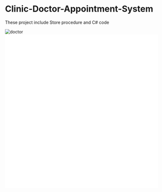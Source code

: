 # Clinic-Doctor-Appointment-System

These project include Store procedure and C# code

![doctor](https://github.com/user-attachments/assets/145eedc8-7b15-4b25-a59a-1ccf5eb7f1a9)
<svg xmlns="http://www.w3.org/2000/svg" xmlns:xlink="http://www.w3.org/1999/xlink" width="430pt" height="433pt" viewBox="0.00 0.00 430.05 433.40">
<g id="graph0" class="graph" transform="scale(1 1) rotate(0) translate(4 429.4)">
<polygon fill="white" stroke="none" points="-4,4 -4,-429.4 426.05,-429.4 426.05,4 -4,4"/>
<!-- Doctor -->
<g id="node1" class="node">
<polygon fill="lightgray" stroke="black" points="0,-324.9 0,-424.9 142.48,-424.9 142.48,-324.9 0,-324.9"/>
<!-- <text text-anchor="middle" x="71.24" y="-408.3" font-family="Times,serif" font-size="14.00">Doctor</text>
<polyline fill="none" stroke="black" points="0,-400.1 142.48,-400.1"/>
<text text-anchor="start" x="8" y="-383.5" font-family="Times,serif" font-size="14.00">+Id: int</text>
<text text-anchor="start" x="8" y="-366.7" font-family="Times,serif" font-size="14.00">+Name: string</text>
<text text-anchor="start" x="8" y="-349.9" font-family="Times,serif" font-size="14.00">+Specialization: string</text>
<text text-anchor="start" x="8" y="-333.1" font-family="Times,serif" font-size="14.00">+Phone: string</text> -->
</g>
<!-- Appointment -->
<!-- <g id="node3" class="node">
<polygon fill="lightgray" stroke="black" points="87.28,-154.3 87.28,-271.1 193.2,-271.1 193.2,-154.3 87.28,-154.3"/>
<text text-anchor="middle" x="140.24" y="-254.5" font-family="Times,serif" font-size="14.00">Appointment</text>
<polyline fill="none" stroke="black" points="87.28,-246.3 193.2,-246.3"/>
<text text-anchor="start" x="95.28" y="-229.7" font-family="Times,serif" font-size="14.00">+Id: int</text>
<text text-anchor="start" x="95.28" y="-212.9" font-family="Times,serif" font-size="14.00">+DoctorId: int</text>
<text text-anchor="start" x="95.28" y="-196.1" font-family="Times,serif" font-size="14.00">+PatientId: int</text>
<text text-anchor="start" x="95.28" y="-179.3" font-family="Times,serif" font-size="14.00">+Date: datetime</text>
<text text-anchor="start" x="95.28" y="-162.5" font-family="Times,serif" font-size="14.00">+Status: string</text>
</g> -->
<!-- Doctor&#45;&gt;Appointment -->
<!-- <g id="edge1" class="edge">
<path fill="none" stroke="black" d="M92.5,-324.53C98.34,-310.99 104.76,-296.07 110.96,-281.69"/>
<polygon fill="black" stroke="black" points="114.08,-283.29 114.82,-272.72 107.65,-280.52 114.08,-283.29"/>
<text text-anchor="middle" x="116.24" y="-293.8" font-family="Times,serif" font-size="14.00">1..*</text>
</g>
<!-- Patient -->
<!-- <g id="node2" class="node">
<polygon fill="lightgray" stroke="black" points="160.15,-324.9 160.15,-424.9 258.33,-424.9 258.33,-324.9 160.15,-324.9"/>
<text text-anchor="middle" x="209.24" y="-408.3" font-family="Times,serif" font-size="14.00">Patient</text>
<polyline fill="none" stroke="black" points="160.15,-400.1 258.33,-400.1"/>
<text text-anchor="start" x="168.15" y="-383.5" font-family="Times,serif" font-size="14.00">+Id: int</text>
<text text-anchor="start" x="168.15" y="-366.7" font-family="Times,serif" font-size="14.00">+Name: string</text>
<text text-anchor="start" x="168.15" y="-349.9" font-family="Times,serif" font-size="14.00">+DOB: date</text>
<text text-anchor="start" x="168.15" y="-333.1" font-family="Times,serif" font-size="14.00">+Phone: string</text>
</g> -->
<!-- Patient&#45;&gt;Appointment -->
<!-- <g id="edge2" class="edge">
<title>Patient-&gt;Appointment</title>
<path fill="none" stroke="black" d="M187.97,-324.53C182.14,-310.99 175.72,-296.07 169.52,-281.69"/>
<polygon fill="black" stroke="black" points="172.83,-280.52 165.66,-272.72 166.4,-283.29 172.83,-280.52"/>
<text text-anchor="middle" x="189.37" y="-293.8" font-family="Times,serif" font-size="14.00">1..*</text>
</g> --> 
<!-- Prescription -->
<!-- <g id="node5" class="node">
<title>Prescription</title>
<polygon fill="lightgray" stroke="black" points="69.4,-0.5 69.4,-100.5 211.08,-100.5 211.08,-0.5 69.4,-0.5"/>
<text text-anchor="middle" x="140.24" y="-83.9" font-family="Times,serif" font-size="14.00">Prescription</text>
<polyline fill="none" stroke="black" points="69.4,-75.7 211.08,-75.7"/>
<text text-anchor="start" x="77.4" y="-59.1" font-family="Times,serif" font-size="14.00">+Id: int</text>
<text text-anchor="start" x="77.4" y="-42.3" font-family="Times,serif" font-size="14.00">+AppointmentId: int</text>
<text text-anchor="start" x="77.4" y="-25.5" font-family="Times,serif" font-size="14.00">+Notes: text</text>
<text text-anchor="start" x="77.4" y="-8.7" font-family="Times,serif" font-size="14.00">+DateIssued: datetime</text>
</g> -->
<!-- Appointment&#45;&gt;Prescription -->
<!-- <g id="edge3" class="edge">
<title>Appointment-&gt;Prescription</title>
<path fill="none" stroke="black" d="M140.24,-153.86C140.24,-140.28 140.24,-125.77 140.24,-112.07"/>
<polygon fill="black" stroke="black" points="143.74,-112.3 140.24,-102.3 136.74,-112.3 143.74,-112.3"/>
<text text-anchor="middle" x="150.74" y="-123.2" font-family="Times,serif" font-size="14.00">1..1</text>
</g> -->
<!-- User -->
<g id="node4" class="node">

</g>
</g>
</svg>
